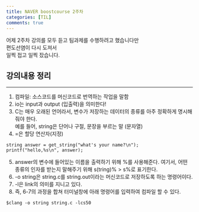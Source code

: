 ```yaml
---
title: NAVER boostcourse 2주차
categories: [TIL]
comments: true
---
```

어제 2주차 강의를 모두 듣고 팀과제를 수행하려고 했습니다만   
편도선염이 다시 도져서   
일찍 접고 일찍 잤습니다.  

## 강의내용 정리
---
1. 컴파일: 소스코드를 머신코드로 번역하는 작업을 말함
2. io는 input과 output (입출력)을 의미한다!
3. C는 매우 오래된 언어라서, 변수가 저장하는 데이터의 종류를 아주 정확하게 명시해줘야 한다.   
예를 들어, string은 단어나 구절, 문장을 부르는 말 (문자열)
4. =은 할당 연산자(지정)

```
string answer = get_string("what's your name?\n");
printf("hello,%s\n", answer);
```
5. answer의 변수에 들어있는 이름을 출력하기 위해 %를 사용해준다. 여기서, 어떤 종류의 인자를 받는지 말해주기 위해 s(tring)% > s%로 표기한다.
6. -o string은 string.c를 string.out이라는 머신코드로 저장하도록 하는 명령어이다.
7. -l은 link의 의미를 지니고 있다.
8. 즉, 6-7의 과정을 합쳐 터미널창에 아래 명령어를 입력하여 컴파일 할 수 있다.
```
$clang -o string string.c -lcs50
```
